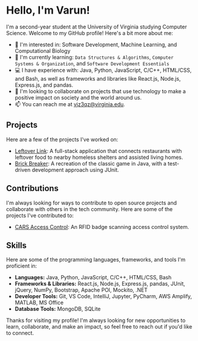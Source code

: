 # Hello, I'm Varun!

I'm a second-year student at the University of Virginia studying Computer Science. Welcome to my GitHub profile! Here's a bit more about me:

- 👀 I'm interested in: Software Development, Machine Learning, and Computational Biology
- 🌱 I'm currently learning: ```Data Structures & Algorithms```, ```Computer Systems & Organization```, and ```Software Development Essentials```
- 💻 I have experience with: Java, Python, JavaScript, C/C++, HTML/CSS, and Bash, as well as frameworks and libraries like React.js, Node.js, Express.js, and pandas.
- 🤝 I'm looking to collaborate on projects that use technology to make a positive impact on society and the world around us.
- 📫 You can reach me at vjz3qz@virginia.edu.

## Projects

Here are a few of the projects I've worked on:

- [Leftover Link](https://github.com/vjz3qz/server): A full-stack application that connects restaurants with leftover food to nearby homeless shelters and assisted living homes.
- [Brick Breaker](https://github.com/vjz3qz/brick-breaker): A recreation of the classic game in Java, with a test-driven development approach using JUnit.

<!---
- [Personal Website](https://github.com/vjz3qz/personal-website): My personal website built with React.js and hosted on AWS Amplify.
--->

## Contributions

I'm always looking for ways to contribute to open source projects and collaborate with others in the tech community. Here are some of the projects I've contributed to:

- [CARS Access Control](https://gitlab.com/charlottesville-albemarle-rescue-squad/carsac): An RFID badge scanning access control system. 

## Skills

Here are some of the programming languages, frameworks, and tools I'm proficient in:

- **Languages:** Java, Python, JavaScript, C/C++, HTML/CSS, Bash
- **Frameworks & Libraries:** React.js, Node.js, Express.js, pandas, JUnit, jQuery, NumPy, Bootstrap, Apache POI, Mockito, .NET
- **Developer Tools:** Git, VS Code, IntelliJ, Jupyter, PyCharm, AWS Amplify, MATLAB, MS Office
- **Database Tools:** MongoDB, SQLite

Thanks for visiting my profile! I'm always looking for new opportunities to learn, collaborate, and make an impact, so feel free to reach out if you'd like to connect.



</a>
<!---
vjz3qz/vjz3qz is a ✨ special ✨ repository because its `README.md` (this file) appears on your GitHub profile.
You can click the Preview link to take a look at your changes.

ADD THIS LINKED IN Image
<a href="https://www.linkedin.com/in/varunpasupuleti/">
  <img align="left" alt="Varun's LinkedIn" width="22px" src="https://raw.githubusercontent.com/peterthehan/peterthehan/master/assets/linkedin.svg" />
  
  OR THIS
  </a> <a href="https://www.linkedin.com/in/varunpasupuleti/"><img src="https://img.shields.io/badge/linkedin-%230077B5.svg?&style=for-the-badge&logo=linkedin&logoColor=white" height=25></a>
--->
